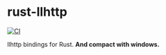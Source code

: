 # rust-llhttp

[![CI](https://github.com/ChenKS12138/rust-llhttp/actions/workflows/CI.yml/badge.svg)](https://github.com/ChenKS12138/rust-llhttp/actions/workflows/CI.yml)

llhttp bindings for Rust. **And compact with windows.**